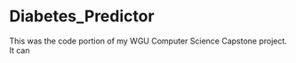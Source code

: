 # Diabetes_Predictor
This was the code portion of my WGU Computer Science Capstone project. It can 
